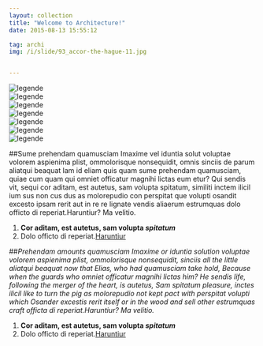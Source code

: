 ```yaml
---
layout: collection
title: "Welcome to Architecture!"
date: 2015-08-13 15:55:12

tag: archi
img: /i/slide/93_accor-the-hague-11.jpg


---
```



<article role="banner">
	<div id="owl-demo" class="owl-carousel owl-theme">
 		<div class="item"><img src="{{ site.baseurl }}/i/slide/93_accor-the-hague-11.jpg" alt="legende"></div>
		<div class="item"><img src="{{ site.baseurl }}/i/slide/93_accor-the-hague-21.jpg" alt="legende"></div>
		<div class="item"><img src="{{ site.baseurl }}/i/slide/93_accor-the-hague-31.jpg" alt="legende"></div>
		<div class="item"><img src="{{ site.baseurl }}/i/slide/93_accor-the-hague-41.jpg" alt="legende"></div>
		<div class="item"><img src="{{ site.baseurl }}/i/slide/93_accor-the-hague-51.jpg" alt="legende"></div>
		<div class="item"><img src="{{ site.baseurl }}/i/slide/93_accor-the-hague-61.jpg" alt="legende"></div>
		<div class="item"><img src="{{ site.baseurl }}/i/slide/93_accor-the-hague-71.jpg" alt="legende"></div>
   </div>
</article>


##Sume prehendam quamusciam
Imaxime vel iduntia solut voluptae volorem aspienima plist, ommolorisque nonsequidit, 
omnis sinciis de parum aliatqui beaquat lam id eliam quis quam sume prehendam quamusciam, 
quiae cum quam qui omniet officatur magnihi lictas eum etur?
Qui sendis vit, sequi cor aditam, est autetus, sam volupta spitatum, 
similiti inctem ilicil ium sus non cus dus as molorepudio con perspitat 
que volupti osandit excesto ipsam rerit aut in re re lignate vendis aliaerum 
estrumquas dolo officto di reperiat.Haruntiur? Ma velitio.

1. **Cor aditam, est autetus, sam volupta _spitatum_**
2. Dolo officto di reperiat.[Haruntiur](http://coco.com/ "Title")


##*Prehendam amounts quamusciam*
*Imaxime or iduntia solution voluptae volorem aspienima plist, ommolorisque nonsequidit,
sinciis all the little aliatqui beaquat now that Elias, who had quamusciam take hold,
Because when the guards who omniet officatur magnihi lictas him?
He sendis life, following the merger of the heart, is autetus, Sam spitatum pleasure,
inctes ilicil like to turn the pig as molorepudio not kept pact with perspitat
volupti which Osander excestis rerit itself or in the wood and sell other
estrumquas craft officta di reperiat.Haruntiur? Ma velitio.*

1. **Cor aditam, est autetus, sam volupta _spitatum_**
2. Dolo officto di reperiat.[Haruntiur](http://coco.com/ "Title")
